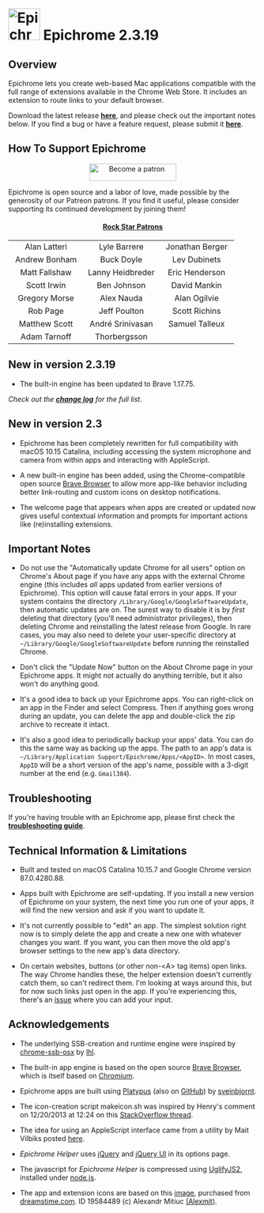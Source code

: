 <h1><img src="https://github.com/dmarmor/epichrome/raw/master/images/readme/epichrome_icon.png" width="64" height="64" alt="Epichrome icon" /> Epichrome 2.3.19</h1>

## Overview

Epichrome lets you create web-based Mac applications compatible with the full range of extensions available in the Chrome Web Store. It includes an extension to route links to your default browser.

Download the latest release **[here](https://github.com/dmarmor/epichrome/releases "Download")**, and please check out the important notes below. If you find a bug or have a feature request, please submit it **[here](https://github.com/dmarmor/epichrome/issues "Issues")**.


## How To Support Epichrome

<p align="center"><a href="https://www.patreon.com/bePatron?u=27108162" target="_blank"><img src="https://github.com/dmarmor/epichrome/blob/master/images/readme/patreon_button.svg" width="176" height="35" alt="Become a patron"/></a></p>

Epichrome is open source and a labor of love, made possible by the generosity of our Patreon patrons. If you find it useful, please consider supporting its continued development by joining them!

<h4 align="center"><ins>Rock Star Patrons</ins></h4>
<b>
<table align="center">
<tr>
<td align="center" width="33%">Alan Latteri</td>
<td align="center" width="33%">Lyle Barrere</td>
<td align="center" width="33%">Jonathan Berger</td>
</tr>
<td align="center">Andrew Bonham</td>
<td align="center">Buck Doyle</td>
<td align="center">Lev Dubinets</td>
</tr>		
<tr>
<td align="center">Matt Fallshaw</td>
<td align="center">Lanny Heidbreder</td>
<td align="center">Eric Henderson</td>
</tr>		
<tr>
<td align="center">Scott Irwin</td>
<td align="center">Ben Johnson</td>
<td align="center">David Mankin</td>
</tr>
<tr>
<td align="center">Gregory Morse</td>
<td align="center">Alex Nauda</td>
<td align="center">Alan Ogilvie</td>
</tr>
<tr>
<td align="center">Rob Page</td>
<td align="center">Jeff Poulton</td>
<td align="center">Scott Richins</td>
</tr>
<tr>
<td align="center">Matthew Scott</td>
<td align="center">André Srinivasan</td>
<td align="center">Samuel Talleux</td>
</tr>
<tr>
<td align="center">Adam Tarnoff</td>
<td align="center">Thorbergsson</td>
</tr>
</table>
</b>


## New in version 2.3.19

- The built-in engine has been updated to Brave 1.17.75.


*Check out the [**change log**](https://github.com/dmarmor/epichrome/blob/master/app/CHANGELOG.md "CHANGELOG.md") for the full list.*


## New in version 2.3

- Epichrome has been completely rewritten for full compatibility with macOS 10.15 Catalina, including accessing the system microphone and camera from within apps and interacting with AppleScript.

- A new built-in engine has been added, using the Chrome-compatible open source [Brave Browser](https://github.com/brave/brave-browser "Brave Browser") to allow more app-like behavior including better link-routing and custom icons on desktop notifications.

- The welcome page that appears when apps are created or updated now gives useful contextual information and prompts for important actions like (re)installing extensions.

<!-- ## New in version 2.3 -->


## Important Notes

- Do not use the "Automatically update Chrome for all users" option on Chrome's About page if you have any apps with the external Chrome engine (this includes *all* apps updated from earlier versions of Epichrome). This option will cause fatal errors in your apps. If your system contains the directory ```/Library/Google/GoogleSoftwareUpdate```, then automatic updates are on. The surest way to disable it is by *first* deleting that directory (you'll need administrator privileges), then deleting Chrome and reinstalling the latest release from Google. In rare cases, you may also need to delete your user-specific directory at ```~/Library/Google/GoogleSoftwareUpdate``` before running the reinstalled Chrome.

- Don't click the "Update Now" button on the About Chrome page in your Epichrome apps. It might not actually do anything terrible, but it also won't do anything good.

- It's a good idea to back up your Epichrome apps. You can right-click on an app in the Finder and select Compress. Then if anything goes wrong during an update, you can delete the app and double-click the zip archive to recreate it intact.

- It's also a good idea to periodically backup your apps' data. You can do this the same way as backing up the apps. The path to an app's data is ```~/Library/Application Support/Epichrome/Apps/<AppID>```. In most cases, ```AppID``` will be a short version of the app's name, possible with a 3-digit number at the end (e.g. ```Gmail384```).


## Troubleshooting

If you're having trouble with an Epichrome app, please first check the [**troubleshooting guide**](https://github.com/dmarmor/epichrome/blob/master/TROUBLESHOOTING.md "troubleshooting guide").

## Technical Information & Limitations

- Built and tested on macOS Catalina 10.15.7 and Google Chrome version 87.0.4280.88.

- Apps built with Epichrome are self-updating. If you install a new version of Epichrome on your system, the next time you run one of your apps, it will find the new version and ask if you want to update it.

- It's not currently possible to "edit" an app. The simplest solution right now is to simply delete the app and create a new one with whatever changes you want. If you want, you can then move the old app's browser settings to the new app's data directory.

- On certain websites, buttons (or other non-\<A\> tag items) open links. The way Chrome handles these, the helper extension doesn't currently catch them, so can't redirect them. I'm looking at ways around this, but for now such links just open in the app. If you're experiencing this, there's an [issue](https://github.com/dmarmor/epichrome/issues/27 "Gmail shortcut links aren't delegated #27") where you can add your input.


## Acknowledgements

- The underlying SSB-creation and runtime engine were inspired by [chrome-ssb-osx](https://github.com/lhl/chrome-ssb-osx "chrome-ssb-osx") by [lhl](https://github.com/lhl "lhl").

- The built-in app engine is based on the open source [Brave Browser](https://github.com/brave/brave-browser "Brave Browser"), which is itself based on [Chromium](https://www.chromium.org/Home "Chromium").

- Epichrome apps are built using [Platypus](https://sveinbjorn.org/platypus "Platypus") (also on [GitHub](https://github.com/sveinbjornt/Platypus "Platypus on GitHub")) by [sveinbjornt](https://github.com/sveinbjornt "sveinbjornt").

- The icon-creation script makeicon.sh was inspired by Henry's comment on 12/20/2013 at 12:24 on this [StackOverflow thread](http://stackoverflow.com/questions/12306223/how-to-manually-create-icns-files-using-iconutil "StackOverflow thread").

- The idea for using an AppleScript interface came from a utility by Mait Vilbiks posted [here](https://www.lessannoyingcrm.com/blog/2011/01/240/Updates+to+Mac+Chrome+application+shortcuts+and+the+iOS+fullscreen+webapp+generator "Mait Vilbiks utility").

- *Epichrome Helper* uses [jQuery](https://jquery.com/ "jQuery") and [jQuery UI](http://jqueryui.com/ "jQuery UI") in its options page.

- The javascript for *Epichrome Helper* is compressed using [UglifyJS2](https://github.com/mishoo/UglifyJS2 "UglifyJS2"), installed under [node.js](https://nodejs.org/ "node.js").

- The app and extension icons are based on this [image](http://www.dreamstime.com/royalty-free-stock-images-abstract-chrome-ball-image19584489 "Abstract Chrome Ball Photo"), purchased from [dreamstime.com](http://www.dreamstime.com/#res11199095 "dreamstime.com"). ID 19584489 (c) Alexandr Mitiuc [(Alexmit)](http://www.dreamstime.com/alexmit_info#res11199095 "Alexmit").
